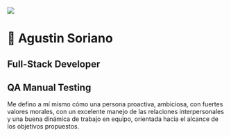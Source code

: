 ![](https://www.adictosaltrabajo.com/wp-content/uploads/2019/12/testing-en-un-mundo-agile.png)

# 👋 Agustin Soriano
## Full-Stack Developer
## QA Manual Testing
Me defino a mí mismo cómo una persona proactiva, ambiciosa, con fuertes
valores morales, 
con un excelente manejo de las relaciones interpersonales y
una buena dinámica de trabajo en equipo, orientada hacia el alcance de los
objetivos propuestos.

